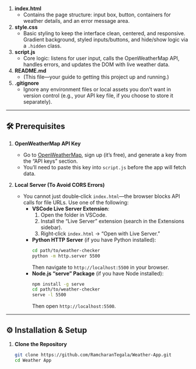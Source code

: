 
1. **index.html**  
   - Contains the page structure: input box, button, containers for weather details, and an error message area.  
2. **style.css**  
   - Basic styling to keep the interface clean, centered, and responsive. Gradient background, styled inputs/buttons, and hide/show logic via a `.hidden` class.  
3. **script.js**  
   - Core logic: listens for user input, calls the OpenWeatherMap API, handles errors, and updates the DOM with live weather data.  
4. **README.md**  
   - (This file—your guide to getting this project up and running.)  
5. **.gitignore**  
   - Ignore any environment files or local assets you don’t want in version control (e.g., your API key file, if you choose to store it separately).  

---

## 🛠️ Prerequisites

1. **OpenWeatherMap API Key**  
   - Go to [OpenWeatherMap](https://openweathermap.org/), sign up (it’s free), and generate a key from the “API keys” section.  
   - You’ll need to paste this key into `script.js` before the app will fetch data.  

2. **Local Server (To Avoid CORS Errors)**  
   - You cannot just double‐click `index.html`—the browser blocks API calls for file URLs. Use one of the following:  
     - **VSCode Live Server Extension**:  
       1. Open the folder in VSCode.  
       2. Install the “Live Server” extension (search in the Extensions sidebar).  
       3. Right‐click `index.html` → “Open with Live Server.”  
     - **Python HTTP Server** (if you have Python installed):  
       ```bash
       cd path/to/weather-checker
       python -m http.server 5500
       ```  
       Then navigate to `http://localhost:5500` in your browser.  
     - **Node.js “serve” Package** (if you have Node installed):  
       ```bash
       npm install -g serve
       cd path/to/weather-checker
       serve -l 5500
       ```  
       Then open `http://localhost:5500`.  

---

## ⚙️ Installation & Setup

1. **Clone the Repository**  
   ```bash
   git clone https://github.com/RamcharanTegala/Weather-App.git
   cd Weather App
